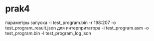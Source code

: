 # prak4
параметры запуска 
-i test_program.bin -r 198:207 -o test_program_result.json
для интерпритатора
-i test_program.asm -o test_program.bin -l test_program_log.json
